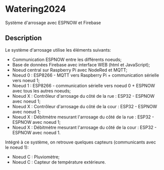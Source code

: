 # Watering2024

Système d'arrosage avec ESPNOW et Firebase

<h2>Description</h2>

Le système d'arrosage utilise les éléments suivants:
- Communication ESPNOW entre les différents noeuds;
- Base de données Firebase avec interface WEB (html et JavaScript);
- Noeud central sur Raspberry Pi avec NodeRed et MQTT;
- Noeud 0 : ESP8266 - MQTT vers Raspberry Pi + communication sérielle vers noeud 1;
- Noeud 1 : ESP8266 - communication sérielle vers noeud 0 + ESPNOW avec tous les autres noeuds;
- Noeud X : Contrôleur d'arrosage du côté de la rue : ESP32 - ESPNOW avec noeud 1;
- Noeud X : Contrôleur d'arrosage du côté de la cour : ESP32 - ESPNOW avec noeud 1;
- Noeud X : Débitmètre mesurant l'arrosage du côté de la rue : ESP32 - ESPNOW avec noeud 1;
- Noeud X : Débitmètre mesurant l'arrosage du côté de la cour : ESP32 - ESPNOW avec noeud 1.

Intégré à ce système, on retrouve quelques capteurs (communicants avec le noeud 1):
- Noeud C : Pluviomètre;
- Noeud C : Capteur de température extérieure.